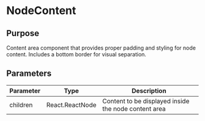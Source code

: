 # NodeContent

## Purpose

Content area component that provides proper padding and styling for node content. Includes a bottom border for visual separation.

## Parameters

| Parameter | Type            | Description                                          |
| --------- | --------------- | ---------------------------------------------------- |
| children  | React.ReactNode | Content to be displayed inside the node content area |
